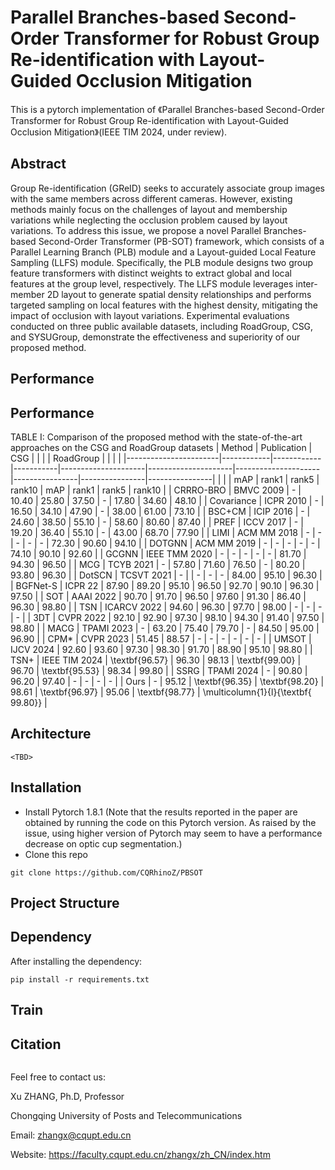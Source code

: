 # Parallel Branches-based Second-Order Transformer for Robust Group Re-identification with Layout-Guided Occlusion Mitigation

This is a pytorch implementation of 《Parallel Branches-based Second-Order Transformer for Robust Group Re-identification with Layout-Guided Occlusion Mitigation》(IEEE TIM 2024, under review). 


## Abstract

Group Re-identification (GReID) seeks to accurately associate group images with the same members across different cameras. However, existing methods mainly focus on the challenges of layout and membership variations while neglecting the occlusion problem caused by layout variations. To address this issue, we propose a novel Parallel Branches-based Second-Order Transformer (PB-SOT) framework, which consists of a Parallel Learning Branch (PLB) module and a Layout-guided Local Feature Sampling (LLFS) module. Specifically, the PLB module designs two group feature transformers with distinct weights to extract global and local features at the group level, respectively. The LLFS module leverages inter-member 2D layout to generate spatial density relationships and performs targeted sampling on local features with the highest density, mitigating the impact of occlusion with layout variations. Experimental evaluations conducted on three public available datasets, including RoadGroup, CSG, and SYSUGroup, demonstrate the effectiveness and superiority of our proposed method.

## Performance
## Performance
TABLE I: Comparison of the proposed method with the state-of-the-art approaches on the CSG and RoadGroup datasets
|        Method       | Publication | CSG  |    |       |       | RoadGroup    |    |     |     |
|-----------------------|------------|------------|-----------|---------------------|---------------------|---------------------|----------------|----------------|----------------|
|                       |       | mAP   | rank1 | rank5 | rank10 | mAP   | rank1 | rank5 | rank10                         |
| CRRRO-BRO               | BMVC 2009                    | -     | 10.40  | 25.80  | 37.50   | -     | 17.80  | 34.60 | 48.10                      |
| Covariance              | ICPR 2010                    | -     | 16.50  | 34.10  | 47.90   | -     | 38.00    | 61.00    | 73.10                     |
| BSC+CM                  | ICIP 2016                    | -     | 24.60  | 38.50  | 55.10   | -     | 58.60  | 80.60  | 87.40                   |
| PREF                    | ICCV 2017                    | -     | 19.20  | 36.40  | 55.10   | -     | 43.00    | 68.70  | 77.90                    |
| LIMI                    | ACM MM 2018                  | -     | -     | -     | -      | -     | 72.30  | 90.60  | 94.10                  |
| DOTGNN                  | ACM MM 2019                  | -     | -     | -     | -      | -     | 74.10  | 90.10  | 92.60               |
| GCGNN                   | IEEE TMM 2020                | -     | -     | -     | -      | -     | 81.70  | 94.30  | 96.50                 |
| MCG                     | TCYB 2021                    | -     | 57.80  | 71.60  | 76.50   | -     | 80.20  | 93.80  | 96.30          |
| DotSCN                  | TCSVT 2021                   | -     |       | -     | -      | -     | 84.00    | 95.10  | 96.30                     |
| BGFNet-S                | ICPR 22                      | 87.90  | 89.20  | 95.10  | 96.50   | 92.70  | 90.10  | 96.30  | 97.50                  |
| SOT                     | AAAI 2022                    | 90.70  | 91.70  | 96.50  | 97.60   | 91.30  | 86.40  | 96.30  | 98.80                  |
| TSN                     | ICARCV 2022                  | 94.60  | 96.30  | 97.70  | 98.00   | -     | -     | -     | -                        |
| 3DT                     | CVPR 2022                    | 92.10  | 92.90  | 97.30  | 98.10   | 94.30  | 91.40  | 97.50 | 98.80             |
| MACG                    | TPAMI 2023                   | -     | 63.20  | 75.40  | 79.70   | -     | 84.50  | 95.00    | 96.90              |
| CPM*                    | CVPR 2023                    | 51.45 | 88.57 | -     | -      | -     | -     | -     | -                       |
| UMSOT                   | IJCV 2024                    | 92.60  | 93.60  | 97.30  | 98.30   | 91.70  | 88.90  | 95.10  | 98.80               |
| TSN+     | IEEE TIM 2024                    | \textbf{96.57} | 96.30  | 98.13 | \textbf{99.00}   | 96.70  | \textbf{95.53} | 98.34 | 99.80       |
| SSRG                    | TPAMI 2024                   | -     | 90.80  | 96.20  | 97.40   | -     | -     | -     | -              |
| Ours                    | -                            | 95.12 | \textbf{96.35} | \textbf{98.20}  | 98.61  | \textbf{96.97} | 95.06 | \textbf{98.77} | \multicolumn{1}{l}{\textbf{ 99.80}}  | 


## Architecture

```
<TBD>
```

## Installation

- Install Pytorch 1.8.1 (Note that the results reported in the paper are obtained by running the code on this Pytorch version. As raised by the issue, using higher version of Pytorch may seem to have a performance decrease on optic cup segmentation.)
- Clone this repo

```
git clone https://github.com/CQRhinoZ/PBSOT
```

## Project Structure



## Dependency

After installing the dependency:

    pip install -r requirements.txt

## Train



## Citation

```

```

Feel free to contact us:

Xu ZHANG, Ph.D, Professor

Chongqing University of Posts and Telecommunications

Email: zhangx@cqupt.edu.cn

Website: https://faculty.cqupt.edu.cn/zhangx/zh_CN/index.htm
